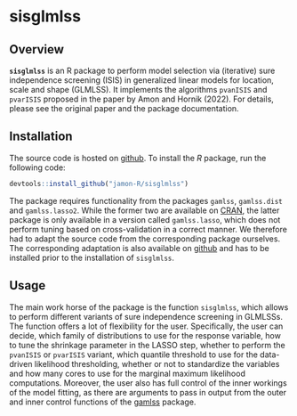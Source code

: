 
# sisglmlss

## Overview

**`sisglmlss`** is an R package to perform model selection via
(iterative) sure independence screening (ISIS) in generalized linear
models for location, scale and shape (GLMLSS). It implements the
algorithms `pvanISIS` and `pvarISIS` proposed in the paper by Amon and
Hornik (2022). For details, please see the original paper and the
package documentation.

## Installation

The source code is hosted on
[github](https://github.com/jamon-R/sisglmlss). To install the *R*
package, run the following code:

``` r
devtools::install_github("jamon-R/sisglmlss")
```

The package requires functionality from the packages `gamlss`,
`gamlss.dist` and `gamlss.lasso2`. While the former two are available on
[CRAN](https://cran.r-project.org/), the latter package is only
available in a version called `gamlss.lasso`, which does not perform
tuning based on cross-validation in a correct manner. We therefore had
to adapt the source code from the corresponding package ourselves. The
corresponding adaptation is also available on
[github](https://github.com/jamon-R/gamlss.lasso2) and has to be
installed prior to the installation of `sisglmlss`.

## Usage

The main work horse of the package is the function `sisglmlss`, which
allows to perform different variants of sure independence screening in
GLMLSSs. The function offers a lot of flexibility for the user.
Specifically, the user can decide, which family of distributions to use
for the response variable, how to tune the shrinkage parameter in the
LASSO step, whether to perform the `pvanISIS` or `pvarISIS` variant,
which quantile threshold to use for the data-driven likelihood
thresholding, whether or not to standardize the variables and how many
cores to use for the marginal maximum likelihood computations. Moreover,
the user also has full control of the inner workings of the model
fitting, as there are arguments to pass in output from the outer and
inner control functions of the
[gamlss](https://cran.r-project.org/web/packages/gamlss/index.html)
package.
